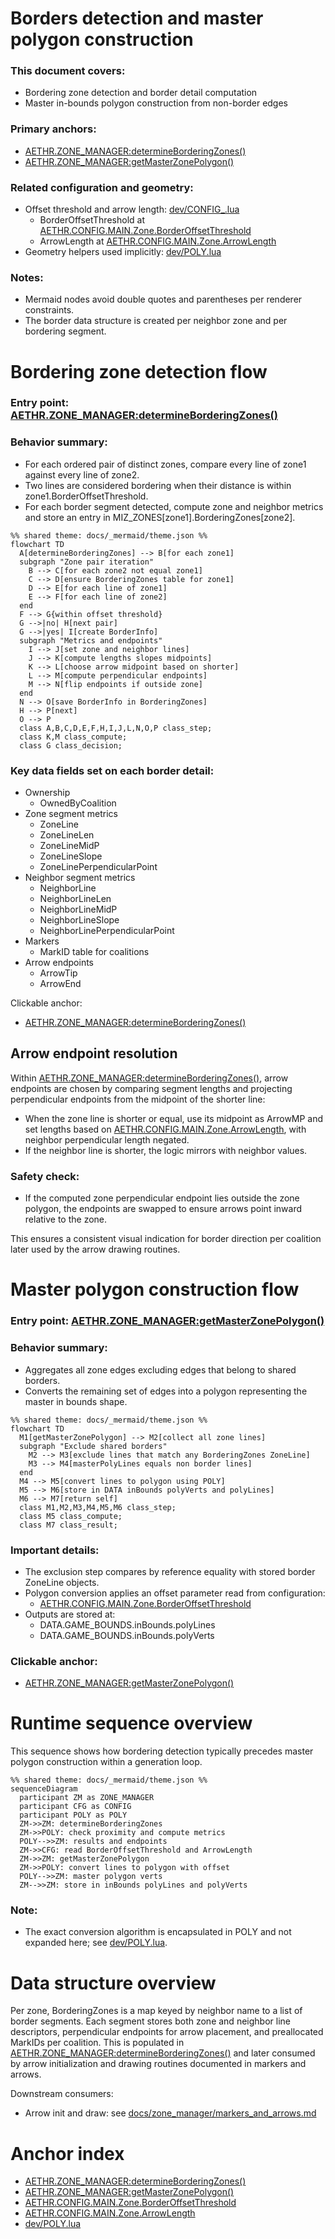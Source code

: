 # Borders detection and master polygon construction

### This document covers:
- Bordering zone detection and border detail computation
- Master in-bounds polygon construction from non-border edges

### Primary anchors:
- [AETHR.ZONE_MANAGER:determineBorderingZones()](../../dev/ZONE_MANAGER.lua:232)
- [AETHR.ZONE_MANAGER:getMasterZonePolygon()](../../dev/ZONE_MANAGER.lua:520)

### Related configuration and geometry:
- Offset threshold and arrow length: [dev/CONFIG_.lua](../../dev/CONFIG_.lua)
  - BorderOffsetThreshold at [AETHR.CONFIG.MAIN.Zone.BorderOffsetThreshold](../../dev/CONFIG_.lua:333)
  - ArrowLength at [AETHR.CONFIG.MAIN.Zone.ArrowLength](../../dev/CONFIG_.lua:335)
- Geometry helpers used implicitly: [dev/POLY.lua](../../dev/POLY.lua)

### Notes:
- Mermaid nodes avoid double quotes and parentheses per renderer constraints.
- The border data structure is created per neighbor zone and per bordering segment.


# Bordering zone detection flow

### Entry point: [AETHR.ZONE_MANAGER:determineBorderingZones()](../../dev/ZONE_MANAGER.lua:232)

### Behavior summary:
- For each ordered pair of distinct zones, compare every line of zone1 against every line of zone2.
- Two lines are considered bordering when their distance is within zone1.BorderOffsetThreshold.
- For each border segment detected, compute zone and neighbor metrics and store an entry in MIZ_ZONES[zone1].BorderingZones[zone2].

```mermaid
%% shared theme: docs/_mermaid/theme.json %%
flowchart TD
  A[determineBorderingZones] --> B[for each zone1]
  subgraph "Zone pair iteration"
    B --> C[for each zone2 not equal zone1]
    C --> D[ensure BorderingZones table for zone1]
    D --> E[for each line of zone1]
    E --> F[for each line of zone2]
  end
  F --> G{within offset threshold}
  G -->|no| H[next pair]
  G -->|yes| I[create BorderInfo]
  subgraph "Metrics and endpoints"
    I --> J[set zone and neighbor lines]
    J --> K[compute lengths slopes midpoints]
    K --> L[choose arrow midpoint based on shorter]
    L --> M[compute perpendicular endpoints]
    M --> N[flip endpoints if outside zone]
  end
  N --> O[save BorderInfo in BorderingZones]
  H --> P[next]
  O --> P
  class A,B,C,D,E,F,H,I,J,L,N,O,P class_step;
  class K,M class_compute;
  class G class_decision;
```

### Key data fields set on each border detail:
- Ownership
  - OwnedByCoalition
- Zone segment metrics
  - ZoneLine
  - ZoneLineLen
  - ZoneLineMidP
  - ZoneLineSlope
  - ZoneLinePerpendicularPoint
- Neighbor segment metrics
  - NeighborLine
  - NeighborLineLen
  - NeighborLineMidP
  - NeighborLineSlope
  - NeighborLinePerpendicularPoint
- Markers
  - MarkID table for coalitions
- Arrow endpoints
  - ArrowTip
  - ArrowEnd

Clickable anchor:
- [AETHR.ZONE_MANAGER:determineBorderingZones()](../../dev/ZONE_MANAGER.lua:232)


## Arrow endpoint resolution

Within [AETHR.ZONE_MANAGER:determineBorderingZones()](../../dev/ZONE_MANAGER.lua:232), arrow endpoints are chosen by comparing segment lengths and projecting perpendicular endpoints from the midpoint of the shorter line:
- When the zone line is shorter or equal, use its midpoint as ArrowMP and set lengths based on [AETHR.CONFIG.MAIN.Zone.ArrowLength](../../dev/CONFIG_.lua:335), with neighbor perpendicular length negated.
- If the neighbor line is shorter, the logic mirrors with neighbor values.

### Safety check:
- If the computed zone perpendicular endpoint lies outside the zone polygon, the endpoints are swapped to ensure arrows point inward relative to the zone.

This ensures a consistent visual indication for border direction per coalition later used by the arrow drawing routines.


# Master polygon construction flow

### Entry point: [AETHR.ZONE_MANAGER:getMasterZonePolygon()](../../dev/ZONE_MANAGER.lua:520)

### Behavior summary:
- Aggregates all zone edges excluding edges that belong to shared borders.
- Converts the remaining set of edges into a polygon representing the master in bounds shape.

```mermaid
%% shared theme: docs/_mermaid/theme.json %%
flowchart TD
  M1[getMasterZonePolygon] --> M2[collect all zone lines]
  subgraph "Exclude shared borders"
    M2 --> M3[exclude lines that match any BorderingZones ZoneLine]
    M3 --> M4[masterPolyLines equals non border lines]
  end
  M4 --> M5[convert lines to polygon using POLY]
  M5 --> M6[store in DATA inBounds polyVerts and polyLines]
  M6 --> M7[return self]
  class M1,M2,M3,M4,M5,M6 class_step;
  class M5 class_compute;
  class M7 class_result;
```

### Important details:
- The exclusion step compares by reference equality with stored border ZoneLine objects.
- Polygon conversion applies an offset parameter read from configuration:
  - [AETHR.CONFIG.MAIN.Zone.BorderOffsetThreshold](../../dev/CONFIG_.lua:333)
- Outputs are stored at:
  - DATA.GAME_BOUNDS.inBounds.polyLines
  - DATA.GAME_BOUNDS.inBounds.polyVerts

### Clickable anchor:
- [AETHR.ZONE_MANAGER:getMasterZonePolygon()](../../dev/ZONE_MANAGER.lua:520)


# Runtime sequence overview

This sequence shows how bordering detection typically precedes master polygon construction within a generation loop.

```mermaid
%% shared theme: docs/_mermaid/theme.json %%
sequenceDiagram
  participant ZM as ZONE_MANAGER
  participant CFG as CONFIG
  participant POLY as POLY
  ZM->>ZM: determineBorderingZones
  ZM->>POLY: check proximity and compute metrics
  POLY-->>ZM: results and endpoints
  ZM->>CFG: read BorderOffsetThreshold and ArrowLength
  ZM->>ZM: getMasterZonePolygon
  ZM->>POLY: convert lines to polygon with offset
  POLY-->>ZM: master polygon verts
  ZM-->>ZM: store in inBounds polyLines and polyVerts
```

### Note:
- The exact conversion algorithm is encapsulated in POLY and not expanded here; see [dev/POLY.lua](../../dev/POLY.lua).


# Data structure overview

Per zone, BorderingZones is a map keyed by neighbor name to a list of border segments. Each segment stores both zone and neighbor line descriptors, perpendicular endpoints for arrow placement, and preallocated MarkIDs per coalition. This is populated in [AETHR.ZONE_MANAGER:determineBorderingZones()](../../dev/ZONE_MANAGER.lua:232) and later consumed by arrow initialization and drawing routines documented in markers and arrows.

Downstream consumers:
- Arrow init and draw: see [docs/zone_manager/markers_and_arrows.md](docs/zone_manager/markers_and_arrows.md)


# Anchor index

- [AETHR.ZONE_MANAGER:determineBorderingZones()](../../dev/ZONE_MANAGER.lua:232)
- [AETHR.ZONE_MANAGER:getMasterZonePolygon()](../../dev/ZONE_MANAGER.lua:520)
- [AETHR.CONFIG.MAIN.Zone.BorderOffsetThreshold](../../dev/CONFIG_.lua:333)
- [AETHR.CONFIG.MAIN.Zone.ArrowLength](../../dev/CONFIG_.lua:335)
- [dev/POLY.lua](../../dev/POLY.lua)